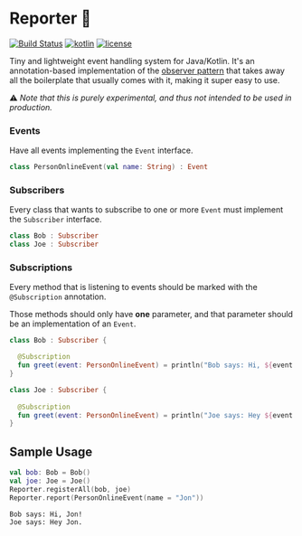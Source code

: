 # Reporter 🎤

[![Build Status](https://travis-ci.org/ImXico/Reporter.svg?branch=master)](https://travis-ci.org/ImXico/Reporter)
[![kotlin](https://img.shields.io/badge/kotlin-1.1.0-orange.svg)](https://kotlinlang.org/)
[![license](https://img.shields.io/github/license/mashape/apistatus.svg)](https://github.com/ImXico/reporter/blob/master/LICENSE.md)

Tiny and lightweight event handling system for Java/Kotlin. It's an annotation-based implementation of the [observer pattern](https://en.wikipedia.org/wiki/Observer_pattern) that takes away all the boilerplate that usually comes with it, making it super easy to use.

⚠️ *Note that this is purely experimental, and thus not intended to be used in production.*

### Events
Have all events implementing the `Event` interface.
```kotlin
class PersonOnlineEvent(val name: String) : Event
```

### Subscribers
Every class that wants to subscribe to one or more ```Event``` must implement the ```Subscriber``` interface.
```kotlin
class Bob : Subscriber
class Joe : Subscriber
```

### Subscriptions
Every method that is listening to events should be marked with the `@Subscription` annotation.

Those methods should only have **one** parameter, and that parameter should be an implementation of an `Event`.
```kotlin
class Bob : Subscriber {

  @Subscription
  fun greet(event: PersonOnlineEvent) = println("Bob says: Hi, ${event.name}!")
}
```
```kotlin
class Joe : Subscriber {
  
  @Subscription
  fun greet(event: PersonOnlineEvent) = println("Joe says: Hey ${event.name}.")
}
```

## Sample Usage
```kotlin
val bob: Bob = Bob()
val joe: Joe = Joe()
Reporter.registerAll(bob, joe)
Reporter.report(PersonOnlineEvent(name = "Jon"))
```
```
Bob says: Hi, Jon!
Joe says: Hey Jon.
```
